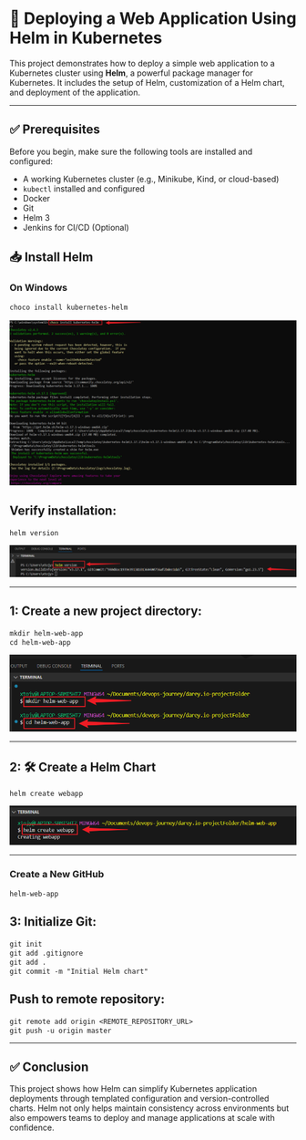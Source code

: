 # 🚀 Deploying a Web Application Using Helm in Kubernetes

This project demonstrates how to deploy a simple web application to a Kubernetes cluster using **Helm**, a powerful package manager for Kubernetes. It includes the setup of Helm, customization of a Helm chart, and deployment of the application.

---

## ✅ Prerequisites

Before you begin, make sure the following tools are installed and configured:

- A working Kubernetes cluster (e.g., Minikube, Kind, or cloud-based)
- `kubectl` installed and configured
- Docker
- Git
- Helm 3
- Jenkins for CI/CD (Optional) 


## 📥 Install Helm

### On Windows
```
choco install kubernetes-helm
```
![](./img/1a.install.kubernet.png)


## Verify installation:
```
helm version
```
![](./img/1b.version.png)

---


## 1: Create a new project directory:
```
mkdir helm-web-app
cd helm-web-app
```
![](./img/2a.mkdir.cd.helm.png)

---

## 2: 🛠️ Create a Helm Chart
```
helm create webapp
```
![](./img/2b.create,web.png)

---


### Create a New GitHub
```
helm-web-app
```

## 3: Initialize Git:
```
git init
git add .gitignore
git add .
git commit -m "Initial Helm chart"
```

## Push to remote repository:
```
git remote add origin <REMOTE_REPOSITORY_URL>
git push -u origin master
```

---


## ✅ Conclusion
This project shows how Helm can simplify Kubernetes application deployments through templated configuration and version-controlled charts. Helm not only helps maintain consistency across environments but also empowers teams to deploy and manage applications at scale with confidence.
